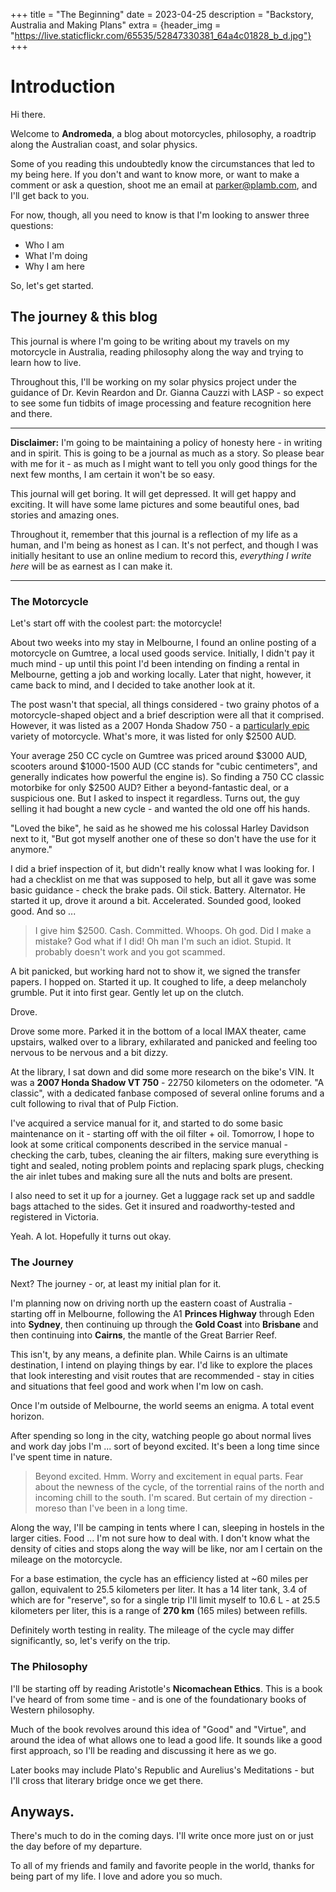 +++
title = "The Beginning"
date = 2023-04-25
description = "Backstory, Australia and Making Plans"
extra = {header_img = "https://live.staticflickr.com/65535/52847330381_64a4c01828_b_d.jpg"}
+++

# Introduction

Hi there. 

Welcome to **Andromeda**, a blog about motorcycles, philosophy, a roadtrip along the Australian coast, and solar physics. 

Some of you reading this undoubtedly know the circumstances that led to my being here. If you don't and want to know more, or want to make a comment or ask a question, shoot me an email at [parker@plamb.com](mailto:parker@plamb.com), and I'll get back to you. 

For now, though, all you need to know is that I'm looking to answer three questions:

* Who I am
* What I'm doing
* Why I am here

So, let's get started. 

## The journey & this blog

This journal is where I'm going to be writing about my travels on my motorcycle in Australia, reading philosophy along the way and trying to learn how to live.

Throughout this, I'll be working on my solar physics project under the guidance of Dr. Kevin Reardon and Dr. Gianna Cauzzi with LASP - so expect to see some fun tidbits of image processing and feature recognition here and there. 

---

**Disclaimer:** I'm going to be maintaining a policy of honesty here - in writing and in spirit. This is going to be a journal as much as a story. So please bear with me for it - as much as I might want to tell you only good things for the next few months, I am certain it won't be so easy. 

This journal will get boring. It will get depressed. It will get happy and exciting. It will have some lame pictures and some beautiful ones, bad stories and amazing ones. 

Throughout it, remember that this journal is a reflection of my life as a human, and I'm being as honest as I can. It's not perfect, and though I was initially hesitant to use an online medium to record this, *everything I write here* will be as earnest as I can make it. 

---

### The Motorcycle

Let's start off with the coolest part: the motorcycle! 

About two weeks into my stay in Melbourne, I found an online posting of a motorcycle on Gumtree, a local used goods service. Initially, I didn't pay it much mind - up until this point I'd been intending on finding a rental in Melbourne, getting a job and working locally. Later that night, however, it came back to mind, and I decided to take another look at it.

The post wasn't that special, all things considered - two grainy photos of a motorcycle-shaped object and a brief description were all that it comprised. However, it was listed as a 2007 Honda Shadow 750 - a [particularly epic](https://en.wikipedia.org/wiki/Honda_Shadow) variety of motorcycle. What's more, it was listed for only $2500 AUD. 

Your average 250 CC cycle on Gumtree was priced around $3000 AUD, scooters around $1000-1500 AUD (CC stands for "cubic centimeters", and generally indicates how powerful the engine is). So finding a 750 CC classic motorbike for only $2500 AUD? Either a beyond-fantastic deal, or a suspicious one. But I asked to inspect it regardless. Turns out, the guy selling it had bought a new cycle - and wanted the old one off his hands.

"Loved the bike", he said as he showed me his colossal Harley Davidson next to it, "But got myself another one of these so don't have the use for it anymore."

<div class="gallery">
    <a href="https://live.staticflickr.com/65535/52847330381_308a00d558_o_d.jpg" data-ngthumb="https://live.staticflickr.com/65535/52847330381_64a4c01828_c_d.jpg"></a>
</div>

I did a brief inspection of it, but didn't really know what I was looking for. I had a checklist on me that was supposed to help, but all it gave was some basic guidance - check the brake pads. Oil stick. Battery. Alternator. He started it up, drove it around a bit. Accelerated. Sounded good, looked good. And so ... 

> I give him $2500. Cash. Committed. Whoops. Oh god. Did I make a mistake? God what if I did! Oh man I'm such an idiot. Stupid. It probably doesn't work and you got scammed. 

A bit panicked, but working hard not to show it, we signed the transfer papers. I hopped on. Started it up. It coughed to life, a deep melancholy grumble. Put it into first gear. Gently let up on the clutch.

Drove. 

Drove some more. Parked it in the bottom of a local IMAX theater, came upstairs, walked over to a library, exhilarated and panicked and feeling too nervous to be nervous and a bit dizzy. 

At the library, I sat down and did some more research on the bike's VIN. It was a **2007 Honda Shadow VT 750** - 22750 kilometers on the odometer. "A classic", with a dedicated fanbase composed of several online forums and a cult following to rival that of Pulp Fiction. 

I've acquired a service manual for it, and started to do some basic maintenance on it - starting off with the oil filter + oil. Tomorrow, I hope to look at some critical components described in the service manual - checking the carb, tubes, cleaning the air filters, making sure everything is tight and sealed, noting problem points and replacing spark plugs, checking the air inlet tubes and making sure all the nuts and bolts are present.

I also need to set it up for a journey. Get a luggage rack set up and saddle bags attached to the sides. Get it insured and roadworthy-tested and registered in Victoria. 

Yeah. A lot. Hopefully it turns out okay. 

### The Journey

Next? The journey - or, at least my initial plan for it. 

I'm planning now on driving north up the eastern coast of Australia - starting off in Melbourne, following the A1 **Princes Highway** through Eden into **Sydney**, then continuing up through the **Gold Coast** into **Brisbane** and then continuing into **Cairns**, the mantle of the Great Barrier Reef.

<div class="gallery">
    <a href="https://live.staticflickr.com/65535/52855203344_bf7d08c7be_o_d.png" data-ngthumb="https://live.staticflickr.com/65535/52855203344_56c89b33ec_c_d.jpg"></a>
</div>

This isn't, by any means, a definite plan. While Cairns is an ultimate destination, I intend on playing things by ear. I'd like to explore the places that look interesting and visit routes that are recommended - stay in cities and situations that feel good and work when I'm low on cash. 

Once I'm outside of Melbourne, the world seems an enigma. A total event horizon. 

After spending so long in the city, watching people go about normal lives and work day jobs I'm ... sort of beyond excited. It's been a long time since I've spent time in nature. 

> Beyond excited. Hmm. Worry and excitement in equal parts. Fear about the newness of the cycle, of the torrential rains of the north and incoming chill to the south. I'm scared. But certain of my direction - moreso than I've been in a long time. 

Along the way, I'll be camping in tents where I can, sleeping in hostels in the larger cities. Food ... I'm not sure how to deal with. I don't know what the density of cities and stops along the way will be like, nor am I certain on the mileage on the motorcycle. 

For a base estimation, the cycle has an efficiency listed at ~60 miles per gallon, equivalent to 25.5 kilometers per liter. It has a 14 liter tank, 3.4 of which are for "reserve", so for a single trip I'll limit myself to 10.6 L - at 25.5 kilometers per liter, this is a range of **270 km** (165 miles) between refills. 

Definitely worth testing in reality. The mileage of the cycle may differ significantly, so, let's verify on the trip. 

### The Philosophy

I'll be starting off by reading Aristotle's **Nicomachean Ethics**. This is a book I've heard of from some time - and is one of the foundationary books of Western philosophy.

Much of the book revolves around this idea of "Good" and "Virtue", and around the idea of what allows one to lead a good life. It sounds like a good first approach, so I'll be reading and discussing it here as we go. 

Later books may include Plato's Republic and Aurelius's Meditations - but I'll cross that literary bridge once we get there. 

## Anyways. 

There's much to do in the coming days. I'll write once more just on or just the day before of my departure. 

To all of my friends and family and favorite people in the world, thanks for being part of my life. I love and adore you so much. 